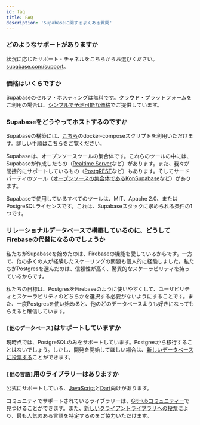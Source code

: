 ```yaml
---
id: faq
title: FAQ
description: 'Supabaseに関するよくある質問'
---
```


### どのようなサポートがありますか

状況に応じたサポート・チャネルをこちらからお選びください。[supabase.com/support](https://supabase.com/support)。

### 価格はいくらですか

Supabaseのセルフ・ホスティングは無料です。クラウド・プラットフォームをご利用の場合は、[シンプルで予測可能な価格](/pricing)でご提供しています。

### Supabaseをどうやってホストするのですか

Supabaseの構築には、[こちら](https://github.com/supabase/supabase/tree/master/docker)のdocker-composeスクリプトを利用いただけます。詳しい手順は[こちら](/docs/guides/hosting/overview)をご覧ください。

Supabaseは、オープンソースツールの集合体です。これらのツールの中には、Supabaseが作成したもの（[Realtime Server](https://github.com/supabase/realtime)など）があります。また、我々が間接的にサポートしているもの（[PostgREST](http://postgrest.org/en/v7.0.0/)など）もあります。そしてサードパーティのツール（[オープンソースの集合体であるKonSupabase](https://github.com/Kong/kong)など）があります。

Supabaseで使用しているすべてのツールは、MIT、Apache 2.0、またはPostgreSQLライセンスです。これは、Supabaseスタックに求められる条件の1つです。

### リレーショナルデータベースで構築しているのに、どうしてFirebaseの代替になるのでしょうか

私たちがSupabaseを始めたのは、Firebaseの機能を愛しているからです。一方で、他の多くの人が経験したスケーリングの問題も個人的に経験しました。私たちがPostgresを選んだのは、信頼性が高く、驚異的なスケーラビリティを持っているからです。

私たちの目標は、PostgresをFirebaseのように使いやすくして、ユーザビリティとスケーラビリティのどちらかを選択する必要がないようにすることです。また、一度Postgresを使い始めると、他のどのデータベースよりも好きになってもらえると確信しています。

### `[他のデータベース]`はサポートしていますか

現時点では、PostgreSQLのみをサポートしています。Postgresから移行することはないでしょう。しかし、開発を開始してほしい場合は、[新しいデータベースに投票する](https://github.com/supabase/supabase/issues/6)ことができます。

### `[他の言語]`用のライブラリーはありますか

公式にサポートしている、[JavaScript](/docs/reference/javascript/supabase-client)と[Dart](/docs/reference/dart/installing)向けがあります。 

コミュニティでサポートされているライブラリーは、[GitHubコミュニティー](https://github.com/supabase-community)で見つけることができます。また、[新しいクライアントライブラリへの投票](https://github.com/supabase/supabase/issues/5)により、最も人気のある言語を特定するのをご協力いただけます。
